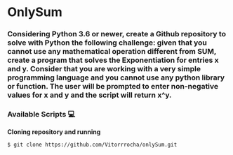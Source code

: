# OnlySum

### Considering Python 3.6 or newer, create a Github repository to solve with Python the following challenge: given that you cannot use any mathematical operation different from SUM, create a program that solves the Exponentiation for entries x and y. Consider that you are working with a very simple programming language and you cannot use any python library or function. The user will be prompted to enter non-negative values for x and y and the script will return x^y.


### Available Scripts 💻

**Cloning repository and running**

```bash
$ git clone https://github.com/Vitorrrocha/onlySum.git
```

